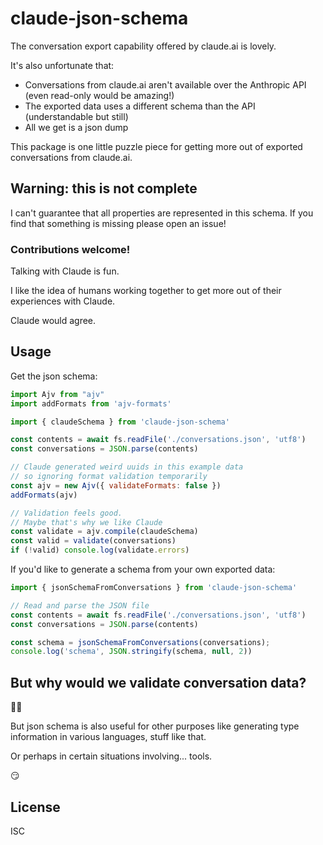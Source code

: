 # claude-json-schema

The conversation export capability offered by claude.ai is lovely.

It's also unfortunate that:

- Conversations from claude.ai aren't available over the Anthropic API (even read-only would be amazing!)
- The exported data uses a different schema than the API (understandable but still)
- All we get is a json dump

This package is one little puzzle piece for getting more out of exported conversations from claude.ai.

## Warning: this is not complete

I can't guarantee that all properties are represented in this schema. If you find that something is missing please open an issue!

### Contributions welcome!

Talking with Claude is fun.

I like the idea of humans working together to get more out of their experiences with Claude.

Claude would agree.

## Usage

Get the json schema:

```js
import Ajv from "ajv"
import addFormats from 'ajv-formats'

import { claudeSchema } from 'claude-json-schema'

const contents = await fs.readFile('./conversations.json', 'utf8')
const conversations = JSON.parse(contents)

// Claude generated weird uuids in this example data
// so ignoring format validation temporarily
const ajv = new Ajv({ validateFormats: false })
addFormats(ajv)

// Validation feels good.
// Maybe that's why we like Claude
const validate = ajv.compile(claudeSchema)
const valid = validate(conversations)
if (!valid) console.log(validate.errors)
```

If you'd like to generate a schema from your own exported data:

```js
import { jsonSchemaFromConversations } from 'claude-json-schema'

// Read and parse the JSON file
const contents = await fs.readFile('./conversations.json', 'utf8')
const conversations = JSON.parse(contents)

const schema = jsonSchemaFromConversations(conversations);
console.log('schema', JSON.stringify(schema, null, 2))
```

## But why would we validate conversation data?

🤷‍♂️

But json schema is also useful for other purposes like generating type information in various languages, stuff like that.

Or perhaps in certain situations involving... tools.

😏

## License

ISC
